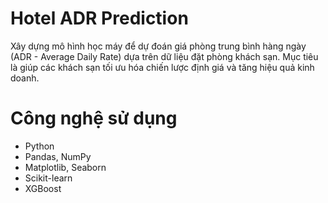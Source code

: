 # Hotel ADR Prediction
Xây dựng mô hình học máy để dự đoán giá phòng trung bình hàng ngày (ADR - Average Daily Rate) dựa trên dữ liệu đặt phòng khách sạn. Mục tiêu là giúp các khách sạn tối ưu hóa chiến lược định giá và tăng hiệu quả kinh doanh.
# Công nghệ sử dụng
- Python
- Pandas, NumPy
- Matplotlib, Seaborn
- Scikit-learn
- XGBoost
